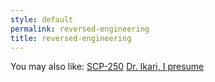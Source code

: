 ```yaml
---
style: default
permalink: reversed-engineering
title: reversed-engineering
---
```

You may also like:
[SCP-250](http://scp-wiki.net/scp-250)
[Dr. Ikari, I presume](http://scp-wiki.net/dr-ikari-i-presume)